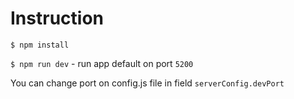 # Instruction
`$ npm install`

`$ npm run dev` - run app default on port `5200`

You can change port on config.js file in field `serverConfig.devPort`
